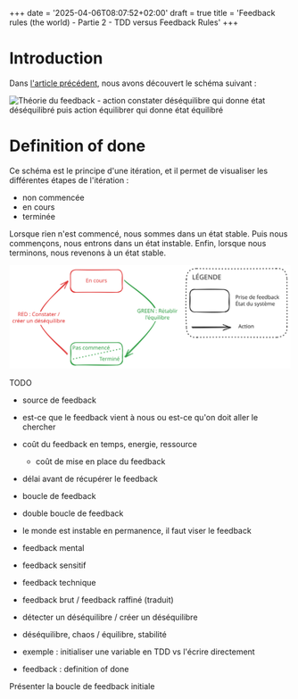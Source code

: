 +++
date = '2025-04-06T08:07:52+02:00'
draft = true
title = 'Feedback rules (the world) - Partie 2 - TDD versus Feedback Rules'
+++

# Introduction

Dans [l'article précédent](../feedback_rules_the_world_part_1), nous avons découvert le schéma suivant : 

![Théorie du feedback - action constater déséquilibre qui donne état déséquilibré puis action équilibrer qui donne état équilibré ](red-green.svg)

# Definition of done

Ce schéma est le principe d'une itération, et il permet de visualiser les différentes étapes de l'itération : 

- non commencée
- en cours
- terminée

Lorsque rien n'est commencé, nous sommes dans un état stable. Puis nous commençons, nous entrons dans un état instable. Enfin, lorsque nous terminons, nous revenons à un état stable.

![Definition of done](definition-of-done.svg)




TODO
- source de feedback
- est-ce que le feedback vient à nous ou est-ce qu'on doit aller le chercher
- coût du feedback en temps, energie, ressource
	- coût de mise en place du feedback
- délai avant de récupérer le feedback
- boucle de feedback
- double boucle de feedback
- le monde est instable en permanence, il faut viser le feedback 
- feedback mental
- feedback sensitif
- feedback technique
- feedback brut / feedback raffiné (traduit)
- détecter un déséquilibre / créer un déséquilibre
- déséquilibre, chaos / équilibre, stabilité

- exemple : initialiser une variable en TDD vs l'écrire directement
- feedback : definition of done

Présenter la boucle de feedback initiale